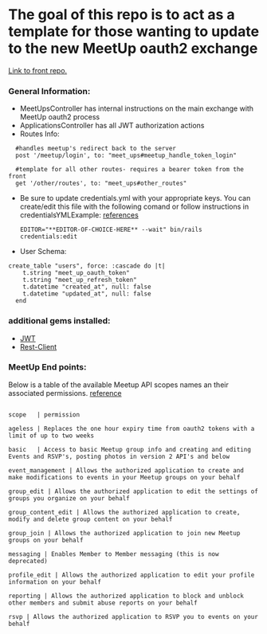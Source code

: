 # The goal of this repo is to act as a template for those wanting to update to the new MeetUp oauth2 exchange

[Link to front repo.](https://github.com/wley3337/meet-up-restructure-front)

### General Information: 
* MeetUpsController has internal instructions on the main exchange with MeetUp oauth2 process
* ApplicationsController has all JWT authorization actions
* Routes Info:
```
  #handles meetup's redirect back to the server
  post '/meetup/login', to: "meet_ups#meetup_handle_token_login"

  #template for all other routes- requires a bearer token from the front
  get '/other/routes', to: "meet_ups#other_routes"
  ```

* Be sure to update credentials.yml with your appropriate keys. You can create/edit this file with the following comand or follow instructions in credentialsYMLExample: 
[references](https://www.viget.com/articles/storing-secret-credentials-in-rails-5-2-and-up)

    ` EDITOR="**EDITOR-OF-CHOICE-HERE** --wait" bin/rails credentials:edit `
* User Schema:
```
create_table "users", force: :cascade do |t|
    t.string "meet_up_oauth_token"
    t.string "meet_up_refresh_token"
    t.datetime "created_at", null: false
    t.datetime "updated_at", null: false
  end
```


### additional gems installed: 
* [JWT](https://github.com/jwt/ruby-jwt)
* [Rest-Client](https://github.com/rest-client/rest-client)


### MeetUp End points:

Below is a table of the available Meetup API scopes names an their associated permissions.
[reference](meetup.com/meetup_api/auth/#oauth2-resources)

```

scope 	| permission

ageless	| Replaces the one hour expiry time from oauth2 tokens with a limit of up to two weeks

basic	| Access to basic Meetup group info and creating and editing Events and RSVP's, posting photos in version 2 API's and below

event_management | Allows the authorized application to create and make modifications to events in your Meetup groups on your behalf

group_edit | Allows the authorized application to edit the settings of groups you organize on your behalf

group_content_edit | Allows the authorized application to create, modify and delete group content on your behalf

group_join | Allows the authorized application to join new Meetup groups on your behalf

messaging | Enables Member to Member messaging (this is now deprecated)

profile_edit | Allows the authorized application to edit your profile information on your behalf

reporting | Allows the authorized application to block and unblock other members and submit abuse reports on your behalf

rsvp | Allows the authorized application to RSVP you to events on your behalf
```

